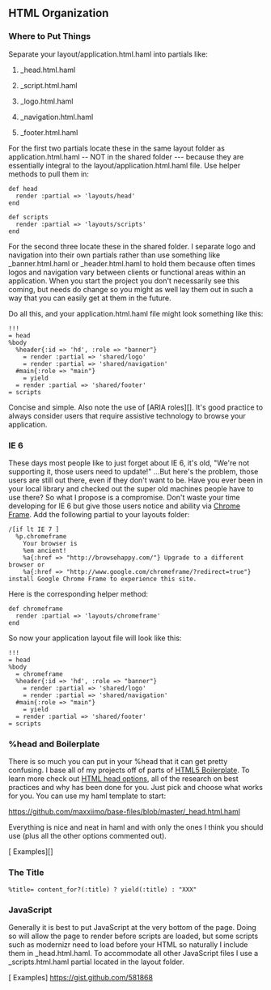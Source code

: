 HTML Organization
-----------------

### Where to Put Things

Separate your layout/application.html.haml into partials like:

1. _head.html.haml
2. _script.html.haml
    
3. _logo.html.haml
4. _navigation.html.haml
5. _footer.html.haml

For the first two partials locate these in the same layout folder as application.html.haml -- NOT in the shared folder --- because they are essentially integral to the layout/application.html.haml file. Use helper methods to pull them in:

    def head
      render :partial => 'layouts/head'
    end
    
    def scripts
      render :partial => 'layouts/scripts'
    end

For the second three locate these in the shared folder. I separate logo and navigation into their own partials rather than use something like _banner.html.haml or _header.html.haml to hold them because often times logos and navigation vary between clients or functional areas within an application. When you start  the project you don't necessarily see this coming, but needs do change so you might as well lay them out in such a way that you can easily get at them in the future.

Do all this, and your application.html.haml file might look something like this:

    !!!
    = head
    %body
      %header{:id => 'hd', :role => "banner"}
        = render :partial => 'shared/logo'
        = render :partial => 'shared/navigation'
      #main{:role => "main"}
        = yield
      = render :partial => 'shared/footer'
    = scripts

Concise and simple. Also note the use of [ARIA roles][]. It's good practice to always consider users that require assistive technology to browse your application.

### IE 6

These days most people like to just forget about IE 6, it's old, "We're not supporting it, those users need to update!" ...But here's the problem, those users are still out there, even if they don't want to be. Have you ever been in your local library and checked out the super old machines people have to use there? So what I propose is a compromise. Don't waste your time developing for IE 6 but give those users notice and ability via [Chrome Frame][]. Add the following partial to your layouts folder:

    /[if lt IE 7 ]
      %p.chromeframe
        Your browser is
        %em ancient!
        %a{:href => "http://browsehappy.com/"} Upgrade to a different browser or
        %a{:href => "http://www.google.com/chromeframe/?redirect=true"} install Google Chrome Frame to experience this site.

Here is the corresponding helper method:

    def chromeframe
      render :partial => 'layouts/chromeframe'
    end

So now your application layout file will look like this:

    !!!
    = head
    %body
      = chromeframe
      %header{:id => 'hd', :role => "banner"}
        = render :partial => 'shared/logo'
        = render :partial => 'shared/navigation'
      #main{:role => "main"}
        = yield
      = render :partial => 'shared/footer'
    = scripts

### %head and Boilerplate

There is so much you can put in your %head that it can get pretty confusing. I base all of my projects off of parts of [HTML5 Boilerplate][]. To learn more check out [HTML head options][], all of the research on best practices and why has been done for you. Just pick and choose what works for you. You can use my haml template to start:

https://github.com/maxxiimo/base-files/blob/master/_head.html.haml

Everything is nice and neat in haml and with only the ones I think you should use (plus all the other options commented out).

[<head> Examples][]

### The Title

    %title= content_for?(:title) ? yield(:title) : "XXX"

### JavaScript

Generally it is best to put JavaScript at the very bottom of the page. Doing so will allow the page to render before scripts are loaded, but some scripts such as modernizr need to load before your HTML so naturally I include them in _head.html.haml. To accommodate all other JavaScript files I use a _scripts.html.haml partial located in the layout folder.


[Chrome Frame]:         https://developers.google.com/chrome/chrome-frame/
[HTML5 Boilerplate]:    http://html5boilerplate.com/
[HTML head options]:    http://html5boilerplate.com/docs/html-head/
[<head> Examples]       https://gist.github.com/581868
